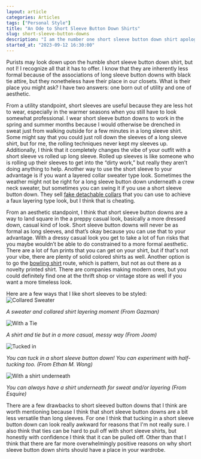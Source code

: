 ```yaml
---
layout: article
categories: Articles
tags: ["Personal Style"]
title: "An Ode to Short Sleeve Button Down Shirts"
slug: short-sleeve-button-downs
description: "I am the number one short sleeve button down shirt apologist."
started_at: "2023-09-12 16:30:00"
---
```


Purists may look down upon the humble short sleeve button down shirt, but not I! I recognize all that it has to offer. I know that they are inherently less formal because of the associations of long sleeve button downs with black tie attire, but they nonetheless have their place in our closets. What is their place you might ask? I have two answers: one born out of utility and one of aesthetic.

From a utility standpoint, short sleeves are useful because they are less hot to wear, especially in the warmer seasons when you still have to look somewhat professional. I wear short sleeve button downs to work in the spring and summer months because I would otherwise be drenched in sweat just from walking outside for a few minutes in a long sleeve shirt. Some might say that you could just roll down the sleeves of a long sleeve shirt, but for me, the rolling techniques never kept my sleeves up. Additionally, I think that it completely changes the vibe of your outfit with a short sleeve vs rolled up long sleeve. Rolled up sleeves is like someone who is rolling up their sleeves to get into the “dirty work,” but really they aren’t doing anything to help. Another way to use the short sleeve to your advantage is if you want a layered collar sweater type look. Sometimes the weather might not be right for a long sleeve button down underneath a crew neck sweater, but sometimes you can swing it if you use a short sleeve button down. They sell [fake detachable collars](https://www.amazon.com/Detachable-Collar/s?k=Detachable+Collar) that you can use to achieve a faux layering type look, but I think that is cheating.

From an aesthetic standpoint, I think that short sleeve button downs are a way to land square in the a preppy casual look, basically a more dressed down, casual kind of look. Short sleeve button downs will never be as formal as long sleeves, and that’s okay because you can use that to your advantage. With a dressy casual look you get to take a lot of fun risks that you maybe wouldn’t be able to do constrained to a more formal aesthetic. There are a lot of fun prints that you can get on your shirt, but if that's not your vibe, there are plenty of solid colored shirts as well. Another option is to go the [bowling shirt](https://www.amazon.com/bowling-shirt-mens/) route, which is pattern, but not as out there as a novelty printed shirt. There are companies making modern ones, but you could definitely find one at the thrift shop or vintage store as well if you want a more timeless look.

Here are a few ways that I like short sleeves to be styled:
![Collared Sweater](https://www.gazman.com.au/cdn/shop/articles/AW23_BlogUpdate_4WaysToWearAVNeck_FeatureImage_1600x.jpg)

_A sweater and collared shirt layering moment (From Gazman)_

![With a Tie](https://img.joomcdn.net/f663c58e8532dec1c6b8dea8a6fc5de8d81a4ce1_original.jpeg)

_A shirt and tie but in a more casual, messy way (From Joom)_

![Tucked in](https://c3.staticflickr.com/9/8008/29070015466_91db3aefde_o.jpg)

_You can tuck in a short sleeve button down! You can experiment with half-tucking too. (From Ethan M. Wong)_

![With a shirt underneath](https://hips.hearstapps.com/hmg-prod/images/layered-shirts-1529521160.jpg)

_You can always have a shirt underneath for sweat and/or layering (From Esquire)_

There are a few drawbacks to short sleeved button downs that I think are worth mentioning because I think that short sleeve button downs are a bit less versatile than long sleeves. For one I think that tucking in a short sleeve button down can look really awkward for reasons that I'm not really sure. I also think that ties can be hard to pull off with short sleeve shirts, but honestly with confidence I think that it can be pulled off. Other than that I think that there are far more overwhelmingly positive reasons on why short sleeve button down shirts should have a place in your wardrobe.